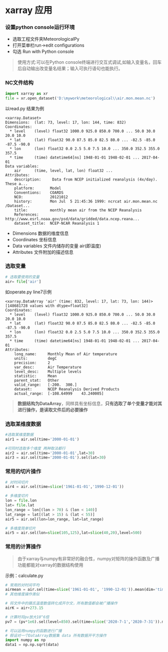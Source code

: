 # xarray 应用

###  设置python console运行环境
- 选取工程文件夹MeteorologicalPy
- 打开菜单栏run->edit configurations
- 勾选 Run with Python console
> 使用方式:可以在Python console终端进行交互式调试,如输入变量名，回车后自动输出改变量名结果；输入可执行语句也能执行。
### NC文件结构
```python
import xarray as xr
file = xr.open_dataset('D:\mywork\meteorological\\air.mon.mean.nc')
```
以read.py 结果为例
```
<xarray.Dataset>
Dimensions:  (lat: 73, level: 17, lon: 144, time: 832)
Coordinates:
  * level    (level) float32 1000.0 925.0 850.0 700.0 ... 50.0 30.0 20.0 10.0
  * lat      (lat) float32 90.0 87.5 85.0 82.5 80.0 ... -82.5 -85.0 -87.5 -90.0
  * lon      (lon) float32 0.0 2.5 5.0 7.5 10.0 ... 350.0 352.5 355.0 357.5
  * time     (time) datetime64[ns] 1948-01-01 1948-02-01 ... 2017-04-01
Data variables:
    air      (time, level, lat, lon) float32 ...
Attributes:
    description:     Data from NCEP initialized reanalysis (4x/day).  These a...
    platform:       Model
    Conventions:    COARDS
    NCO:            20121012
    history:        Mon Jul  5 21:45:36 1999: ncrcat air.mon.mean.nc /Dataset...
    title:          monthly mean air from the NCEP Reanalysis
    References:     http://www.esrl.noaa.gov/psd/data/gridded/data.ncep.reana...
    dataset_title:  NCEP-NCAR Reanalysis 1
```
- Dimensions 数据的维度信息
- Coordinates 坐标信息
- Data variables 文件内储存的变量 air(即温度)
- Attributes 文件附加的描述信息

### 选取变量
```python
# 选取要使用的变量
air= file['air']
```
如operate.py line7示例

```
<xarray.DataArray 'air' (time: 832, level: 17, lat: 73, lon: 144)>
[148681728 values with dtype=float32]
Coordinates:
  * level    (level) float32 1000.0 925.0 850.0 700.0 ... 50.0 30.0 20.0 10.0
  * lat      (lat) float32 90.0 87.5 85.0 82.5 80.0 ... -82.5 -85.0 -87.5 -90.0
  * lon      (lon) float32 0.0 2.5 5.0 7.5 10.0 ... 350.0 352.5 355.0 357.5
  * time     (time) datetime64[ns] 1948-01-01 1948-02-01 ... 2017-04-01
Attributes:
    long_name:     Monthly Mean of Air temperature
    units:         degC
    precision:     2
    var_desc:      Air Temperature
    level_desc:    Multiple levels
    statistic:     Mean
    parent_stat:   Other
    valid_range:   [-200.  300.]
    dataset:       NCEP Reanalysis Derived Products
    actual_range:  [-108.64999    43.240005]
```
> **数据结构为DataArray**，同样具有坐标信息，**只有选取了单个变量才能对其进行操作，是读取文件后的必要操作**

### 选取某维度数据
```python
#选取某维度数据
air1 = air.sel(time='2000-01-01')

#可同时选取多个维度 两种取法都行
air2 = air.sel(time='2000-01-01',lat=30)
air3 = air.sel(time='2000-01-01').sel(lat=30)
```
### 常用的切片操作
```python
# 对时间切片
air4 = air.sel(time=slice('1961-01-01','1990-12-01'))

# 多维度切片
lon = file.lon
lat= file.lat
lon_range = lon[(lon > 70) & (lon < 140)]
lat_range = lat[(lat > 15) & (lat < 55)]
air5 = air.sel(lon=lon_range, lat=lat_range)

# 多维度简单切片
air5 = air.sel(lon=slice(105,125),lat=slice(40,20),level=500)
```

### 常用的计算操作
> 由于xarray与numpy有非常好的融合性，numpy对矩阵的操作函数及广播功能都能对xarray的数据结构使用

示例：calculate.py
```python
# 常用的对时间平均
airmean = air.sel(time=slice('1961-01-01', '1990-12-01')).mean(dim='time')
# 其他维度操作类似

# 将文件中的摄氏温度数值转化成开尔文，所有数值都会被广播操作
airK = air+273.15

# 计算时将pv放大10^6倍
pv7 = (pv*1e6).sel(level=850).sel(time=slice('2020-7-1','2020-7-31')).mean(dim='time')

# 可以运用numpy的函数进行广播
# 假设对一个DataArray数据集 data 所有数据开平方操作
import numpy as np
data1 = np.np.sqrt(data)
```
